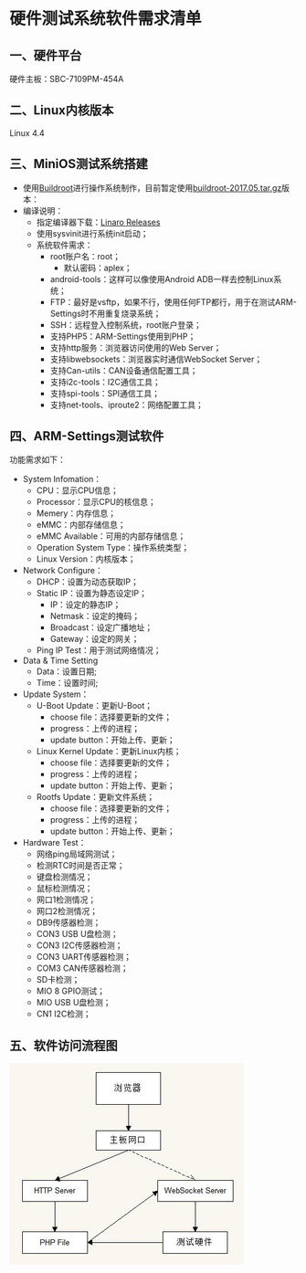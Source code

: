 # 硬件测试系统软件需求清单

## 一、硬件平台

硬件主板：SBC-7109PM-454A

## 二、Linux内核版本 

Linux 4.4

## 三、MiniOS测试系统搭建

* 使用[Buildroot](https://buildroot.org/)进行操作系统制作，目前暂定使用[buildroot-2017.05.tar.gz](https://buildroot.org/downloads/)版本：
* 编译说明：
  * 指定编译器下载：[Linaro Releases](https://releases.linaro.org/components/toolchain/binaries/5.3-2016.05/)
  * 使用sysvinit进行系统init启动；
  * 系统软件需求：
    * root账户名：root；
      * 默认密码：aplex；
    * android-tools：这样可以像使用Android ADB一样去控制Linux系统；
    * FTP：最好是vsftp，如果不行，使用任何FTP都行，用于在测试ARM-Settings时不用重复烧录系统；
    * SSH：远程登入控制系统，root账户登录；
    * 支持PHP5：ARM-Settings使用到PHP；
    * 支持http服务：浏览器访问使用的Web Server；
    * 支持libwebsockets：浏览器实时通信WebSocket Server；
    * 支持Can-utils：CAN设备通信配置工具；
    * 支持i2c-tools：I2C通信工具；
    * 支持spi-tools：SPI通信工具；
    * 支持net-tools、iproute2：网络配置工具；

## 四、ARM-Settings测试软件

功能需求如下：

* System Infomation：
  * CPU：显示CPU信息；
  * Processor：显示CPU的核信息；
  * Memery：内存信息；
  * eMMC：内部存储信息；
  * eMMC Available：可用的内部存储信息；
  * Operation System Type：操作系统类型；
  * Linux Version：内核版本；
* Network Configure：
  * DHCP：设置为动态获取IP；
  * Static IP：设置为静态设定IP；
    * IP：设定的静态IP；
    * Netmask：设定的掩码；
    * Broadcast：设定广播地址；
    * Gateway：设定的网关；
  * Ping IP Test：用于测试网络情况；
* Data & Time Setting
  * Data：设置日期;
  * Time：设置时间;
* Update System：
  * U-Boot Update：更新U-Boot；
    * choose file：选择要更新的文件；
    * progress：上传的进程；
    * update button：开始上传、更新；
  * Linux Kernel Update：更新Linux内核；
    * choose file：选择要更新的文件；
    * progress：上传的进程；
    * update button：开始上传、更新；
  * Rootfs Update：更新文件系统；
    * choose file：选择要更新的文件；
    * progress：上传的进程；
    * update button：开始上传、更新；
* Hardware Test：
  * 网络ping局域网测试；
  * 检测RTC时间是否正常；
  * 键盘检测情况；
  * 鼠标检测情况；
  * 网口1检测情况；
  * 网口2检测情况；
  * DB9传感器检测；
  * CON3 USB U盘检测；
  * CON3 I2C传感器检测；
  * CON3 UART传感器检测；
  * COM3 CAN传感器检测；
  * SD卡检测；
  * MIO 8 GPIO测试；
  * MIO USB U盘检测；
  * CN1 I2C检测；

## 五、软件访问流程图

![software_workflow.jpg](software_workflow.jpg)
